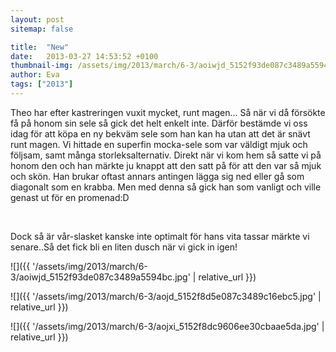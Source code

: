 ```yaml
---
layout: post
sitemap: false

title:  "New"
date:   2013-03-27 14:53:52 +0100
thumbnail-img: /assets/img/2013/march/6-3/aoiwjd_5152f93de087c3489a5594bc.jpg
author: Eva
tags: ["2013"]
---
```


Theo har efter kastreringen vuxit mycket, runt magen... Så när vi då försökte få på honom sin sele så gick det helt enkelt inte. Därför bestämde vi oss idag för att köpa en ny bekväm sele som han kan ha utan att det är snävt runt magen. Vi hittade en superfin mocka-sele som var väldigt mjuk och följsam, samt många storleksalternativ. Direkt när vi kom hem så satte vi på honom den och han märkte ju knappt att den satt på för att den var så mjuk och skön. Han brukar oftast annars antingen lägga sig ned eller gå som diagonalt som en krabba. Men med denna så gick han som vanligt och ville genast ut för en promenad:D









 
















Dock så är vår-slasket kanske inte optimalt för hans vita tassar märkte vi senare..Så det fick bli en liten dusch när vi gick in igen!

![]({{ '/assets/img/2013/march/6-3/aoiwjd_5152f93de087c3489a5594bc.jpg'  | relative_url }})

![]({{ '/assets/img/2013/march/6-3/aojd_5152f8d5e087c3489c16ebc5.jpg'  | relative_url }})

![]({{ '/assets/img/2013/march/6-3/aojxi_5152f8dc9606ee30cbaae5da.jpg'  | relative_url }})

